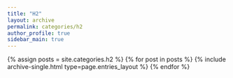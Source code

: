 ```yaml
---
title: "H2"
layout: archive
permalink: categories/h2
author_profile: true
sidebar_main: true
---
```



{% assign posts = site.categories.h2 %}
{% for post in posts %} {% include archive-single.html type=page.entries_layout %} {% endfor %}
